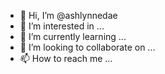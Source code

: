 - 👋 Hi, I’m @ashlynnedae
- 👀 I’m interested in ...
- 🌱 I’m currently learning ...
- 💞️ I’m looking to collaborate on ...
- 📫 How to reach me ...

<!---
ashlynnedae/ashlynnedae is a ✨ special ✨ repository because its `README.md` (this file) appears on your GitHub profile.
You can click the Preview link to take a look at your changes.
--->
